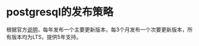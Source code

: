# postgresql的发布策略

根据官方[说明](https://www.postgresql.org/support/versioning/)，每年发布一个主要更新版本，每3个月发布一个次要更新版本，所有版本均为LTS，提供5年支持。

